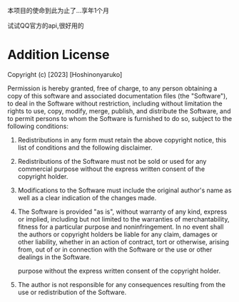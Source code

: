 
本项目的使命到此为止了...享年1个月

试试QQ官方的api,很好用的

# Addition License

Copyright (c) [2023] [Hoshinonyaruko]

Permission is hereby granted, free of charge, to any person obtaining a copy
of this software and associated documentation files (the "Software"), to deal
in the Software without restriction, including without limitation the rights
to use, copy, modify, merge, publish, and distribute the Software, and to
permit persons to whom the Software is furnished to do so, subject to the
following conditions:

1. Redistributions in any form must retain the above copyright notice,
   this list of conditions and the following disclaimer.

2. Redistributions of the Software must not be sold or used for any
   commercial purpose without the express written consent of the copyright
   holder.

3. Modifications to the Software must include the original author's
   name as well as a clear indication of the changes made.

4. The Software is provided "as is", without warranty of any kind, express
   or implied, including but not limited to the warranties of
   merchantability, fitness for a particular purpose and noninfringement.
   In no event shall the authors or copyright holders be liable for any
   claim, damages or other liability, whether in an action of contract,
   tort or otherwise, arising from, out of or in connection with the
   Software or the use or other dealings in the Software.

   purpose without the express written consent of the copyright holder.

4. The author is not responsible for any consequences resulting from the use
   or redistribution of the Software.
